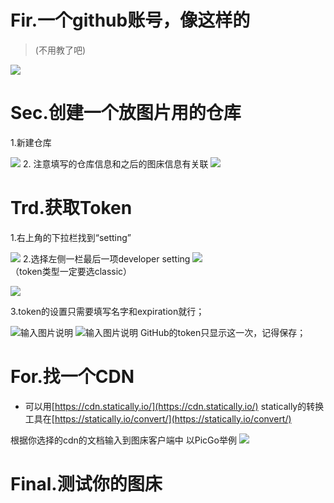 # Fir.一个github账号，像这样的
>(不用教了吧)

![](https://files.catbox.moe/roh3is.png)
# Sec.创建一个放图片用的仓库

1.新建仓库
	
![](https://cdn.statically.io/gh/Tlyh02/TL-s-pictualstorge@main/img/202337_230347_%E7%94%BB%E5%B8%83%E4%B8%80.png) 
2. 注意填写的仓库信息和之后的图床信息有关联
![](https://cdn.statically.io/gh/Tlyh02/TL-s-pictualstorge@main/img/202337_231908_%E7%94%BB%E5%B8%83%E4%B8%80.png)
# Trd.获取Token
1.右上角的下拉栏找到“setting”

![](https://cdn.statically.io/gh/Tlyh02/TL-s-pictualstorge@main/img/202337_232930_%E7%94%BB%E5%B8%83%E4%B8%80.png)
	2.选择左侧一栏最后一项developer setting
![](https://cdn.statically.io/gh/Tlyh02/TL-s-pictualstorge@main/img/202338_130040_%E7%94%BB%E5%B8%83%E4%B8%80)
（token类型一定要选classic）

![](https://cdn.statically.io/gh/Tlyh02/TL-s-pictualstorge@main/img/202339_104206_1678329725658)

3.token的设置只需要填写名字和expiration就行；

![输入图片说明](/imgs/2023-03-09/wfgOQRkqDO79VREt.png)
![输入图片说明](/imgs/2023-03-09/CHhxbQFg1KdaWVGb.png)
GitHub的token只显示这一次，记得保存；

# For.找一个CDN

- 可以用[https://cdn.statically.io/](https://cdn.statically.io/)
 statically的转换工具在[https://statically.io/convert/](https://statically.io/convert/)

根据你选择的cdn的文档输入到图床客户端中
以PicGo举例
![](https://cdn.statically.io/gh/Tlyh02/TL-s-pictualstorge@main/img/202339_105725_1678330644996)


# Final.测试你的图床
<!--stackedit_data:
eyJoaXN0b3J5IjpbMTkyMjA0MjMyMCwyNTg4NzIzMzMsMTkzND
k3MjYyNCwtNjQ0MzUwNDEsLTE2NTA3NDY0ODcsMjYzMTExNTEw
LDEzNDU2MzQyMDYsLTE4MDczMzkxOTMsLTc1NzQyODY2MSwxOT
Q5NTIzMTk0LC0xOTUzMDgxMTkyLDE5MjI2MzA5NzldfQ==
-->